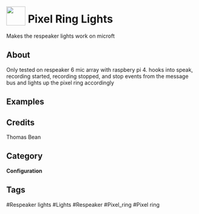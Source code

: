 # <img src="https://raw.githack.com/FortAwesome/Font-Awesome/master/svgs/solid/lightbulb.svg" card_color="#FEE255" width="50" height="50" style="vertical-align:bottom"/> Pixel Ring Lights
Makes the respeaker lights work on microft

## About
Only tested on respeaker 6 mic array with raspbery pi 4. hooks into speak, recording started, recording stopped, and stop events from the message bus and lights up the pixel ring accordingly

## Examples

## Credits
Thomas Bean

## Category
**Configuration**

## Tags
#Respeaker lights
#Lights
#Respeaker
#Pixel_ring
#Pixel ring

